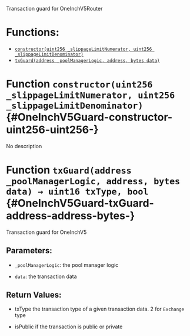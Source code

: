 Transaction guard for OneInchV5Router

# Functions:
- [`constructor(uint256 _slippageLimitNumerator, uint256 _slippageLimitDenominator)`](#OneInchV5Guard-constructor-uint256-uint256-)
- [`txGuard(address _poolManagerLogic, address, bytes data)`](#OneInchV5Guard-txGuard-address-address-bytes-)



# Function `constructor(uint256 _slippageLimitNumerator, uint256 _slippageLimitDenominator)` {#OneInchV5Guard-constructor-uint256-uint256-}
No description




# Function `txGuard(address _poolManagerLogic, address, bytes data) → uint16 txType, bool` {#OneInchV5Guard-txGuard-address-address-bytes-}
Transaction guard for OneInchV5


## Parameters:
- `_poolManagerLogic`: the pool manager logic

- `data`: the transaction data


## Return Values:
- txType the transaction type of a given transaction data. 2 for `Exchange` type

- isPublic if the transaction is public or private


